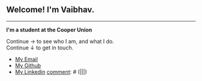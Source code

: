 [comment]: # (THEME = black)
[comment]: # (CODE_THEME = base16/zenburn)
[comment]: # (center: false)
[comment]: # (width: 800)
[comment]: # (height: 400)
[comment]: # (minScale: 0.4)
[comment]: # (maxScale: 1.5)
[comment]: # (progress: false)
[comment]: # (controls: true)
[comment]: # (keyboard: true)
[comment]: # (markdown: { smartypants: true })
[comment]: # (hash: true)
[comment]: # (controlsTutorial: true)
[comment]: # (respondToHashChanges: false)


## Welcome! I'm Vaibhav.
---	
**I'm a student at the Cooper Union**  

Continue &rarr; to see who I am, and what I do.  
Continue &darr; to get in touch.  

[comment]: # (Basic Details)
[comment]: # (|||)

- [My Email](vaibhav.hariani@cooper.edu)
- [My Github](https://github.com/Vaibhav-Hariani)
- [My Linkedin](https://www.linkedin.com/in/vaibhav-hariani-61b924235/)
[comment]: # (|||)
